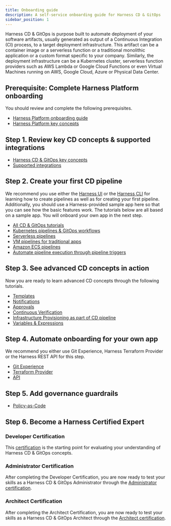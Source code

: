 ```yaml
---
title: Onboarding guide
description: A self-service onboarding guide for Harness CD & GitOps
sidebar_position: 1
---
```


Harness CD & GitOps is purpose built to automate deployment of your software artifacts, usually generated as output of a Continuous Integration (CI) process, to a target deployment infrastructure. This artifact can be a container image or a serverless function or  a traditional monolithic application or a custom format specific to your company. Similarly, the deployment infrastructure can be a Kubernetes cluster, serverless function providers such as AWS Lambda or Google Cloud Functions or even Virtual Machines running on AWS, Google Cloud, Azure or Physical Data Center. 

## Prerequisite: Complete Harness Platform onboarding

You should review and complete the following prerequisites.

- [Harness Platform onboarding guide](/docs/platform/get-started/onboarding-guide)
- [Harness Platform key concepts](/docs/platform/get-started/key-concepts)

## Step 1. Review key CD concepts & supported integrations

- [Harness CD & GitOps key concepts](/docs/continuous-delivery/get-started/key-concepts)
- [Supported integrations](/docs/continuous-delivery/cd-integrations)

## Step 2. Create your first CD pipeline 
We recommend you use either the [Harness UI](/docs/get-started/harness-ui-overview) or the [Harness CLI](/docs/category/cli) for learning how to create pipelines as well as for creating your first pipeline. Additionally, you should use a Harness-provided sample app here so that you can see how the basic features work. The tutorials below are all based on a sample app. You will onboard your own app in the next step.

- [All CD & GitOps tutorials](/tutorials/cd-pipelines)
- [Kubernetes pipelines & GitOps workflows](/tutorials/cd-pipelines/kubernetes/)
- [Serverless pipelines](/tutorials/cd-pipelines/serverless/)
- [VM pipelines for traditional apps](/tutorials/cd-pipelines/vm/)
- [Amazon ECS pipelines](/tutorials/cd-pipelines/amazon-ecs)
- [Automate pipeline execution through pipeline triggers](/tutorials/cd-pipelines/trigger)

## Step 3. See advanced CD concepts in action
Now you are ready to learn advanced CD concepts through the following tutorials.

- [Templates](/tutorials/cd-pipelines/templates)
- [Notifications](/tutorials/cd-pipelines/notifications)
- [Approvals](/tutorials/cd-pipelines/approvals)
- [Continuous Verification](/tutorials/cd-pipelines/continuous-verification/)
- [Infrastructure Provisioning as part of CD pipeline](/tutorials/cd-pipelines/infra-provisioning/)
- [Variables & Expressions](/docs/platform/Variables-and-Expressions/harness-variables)

## Step 4. Automate onboarding for your own app 
We recommend you either use Git Experience, Harness Terraform Provider or the Harness REST API for this step.

- [Git Experience](/docs/platform/Git-Experience/git-experience-overview)
- [Terraform Provider](/docs/platform/automation/terraform/harness-terraform-provider-overview)
- [API](/docs/platform/automation/api/api-quickstart)

## Step 5. Add governance guardrails 

- [Policy-as-Code](/docs/platform/governance/Policy-as-code/harness-governance-overview)

## Step 6. Become a Harness Certified Expert

### Developer Certification
This [certification](/certifications/continuous-delivery?lvl=developer) is the starting point for evaluating your understanding of Harness CD & GitOps concepts. 

### Administrator Certification
After completing the Developer Certification, you are now ready to test your skills as a Harness CD & GitOps Administrator through the [Administrator certification](/certifications/continuous-delivery?lvl=administrator).

### Architect Certification
After completing the Architect Certification, you are now ready to test your skills as a Harness CD & GitOps Architect through the [Architect certification](/certifications/continuous-delivery?lvl=architect).